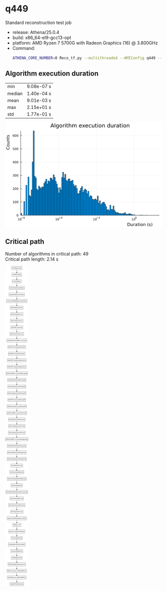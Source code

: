 # q449

Standard reconstruction test job

- release: Athena/25.0.4
- build: x86_64-el9-gcc13-opt
- platform: AMD Ryzen 7 5700G with Radeon Graphics (16) @ 3.800GHz
- Command:
  ```sh
  ATHENA_CORE_NUMBER=8 Reco_tf.py --multithreaded --AMIConfig q449 --preExec "ConfigFlags.PerfMon.doFullMonMT=True" --postExec "from AthenaConfiguration.ComponentFactory import CompFactory;from GaudiHive.GaudiHiveConf import PrecedenceSvc; cfg.addService(CompFactory.PrecedenceSvc(DumpPrecedenceRules=True))"
  ```
## Algorithm execution duration

| | |
|-|-|
| min    | 9.08e-07 s |
| median | 1.40e-04 s |
| mean  | 9.01e-03 s |
| max   | 2.15e+01 s |
| std   | 1.77e-01 s |

![Algorithm execution duration](img/alg_exec_dist.png)

## Critical path

Number of algorithms in critical path: 49  
Critical path length: 2.14 s

![Critical path](img/critical_path.svg)
